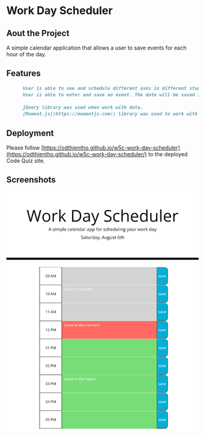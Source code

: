 # Work Day Scheduler

## Aout the Project

A simple calendar application that allows a user to save events for each hour of the day.

## Features

```md
      User is able to see and schedule different asks in different standard business hours, which will be indicated as past (grey color), present (red color), or future (green color).
      User is able to enter and save an event. The date will be saved in local storage and will be always traced back.
      
      jQuery library was used when work with data. 
      [Moment.js](https://momentjs.com/) library was used to work with date and time.
```

## Deployment

Please follow [https://odthientho.github.io/w5c-work-day-scheduler](https://odthientho.github.io/w5c-work-day-scheduler/) to the deployed Code Quiz site.


## Screenshots
![Main Page.](./assets/images/screenshot.png)
